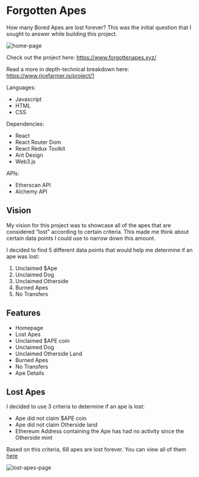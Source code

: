 # Forgotten Apes

How many Bored Apes are lost forever? This was the initial question that I sought to answer while building this project.

![home-page](https://user-images.githubusercontent.com/112427358/208346888-fb052124-3df8-4e86-a49b-c2c66b69db27.png)

Check out the project here: https://www.forgottenapes.xyz/

Read a more in depth-technical breakdown here: https://www.ricefarmer.io/project/1

Languages:

- Javascript
- HTML
- CSS

Dependencies:

- React
- React Router Dom
- React Redux Toolkit
- Ant Design
- Web3.js

APIs:

- Etherscan API
- Alchemy API

## Vision

My vision for this project was to showcase all of the apes that are considered “lost” according to certain criteria. This made me think about certain data points I could use to narrow down this amount.

I decided to find 5 different data points that would help me determine if an ape was lost:

1. Unclaimed $Ape
2. Unclaimed Dog
3. Unclaimed Otherside
4. Burned Apes
5. No Transfers

## Features

- Homepage
- Lost Apes
- Unclaimed $APE coin
- Unclaimed Dog
- Unclaimed Otherside Land
- Burned Apes
- No Transfers
- Ape Details

## Lost Apes

I decided to use 3 criteria to determine if an ape is lost:

- Ape did not claim $APE coin
- Ape did not claim Otherside land
- Ethereum Address containing the Ape has had no activity since the Otherside mint

Based on this criteria, 68 apes are lost forever. You can view all of them [here](https://www.forgottenapes.xyz/lost-apes) 

![lost-apes-page](https://user-images.githubusercontent.com/112427358/208347297-be1e3c9a-82a7-40d6-9ee7-4ae958f612ba.png)
